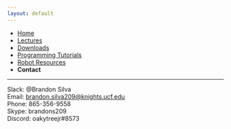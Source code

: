 ```yaml
---
layout: default
---
```

* [Home](../index.md)
* [Lectures](Lectures.md)
* [Downloads](Downloads.md)
* [Programming Tutorials](Programming_Tutorials.md)
* [Robot Resources](Robot_Resources.md)
* **Contact**

***

Slack: @Brandon Silva  
Email: brandon.silva209@knights.ucf.edu  
Phone: 865-356-9558  
Skype: brandons209  
Discord: oakytreejr#8573  
